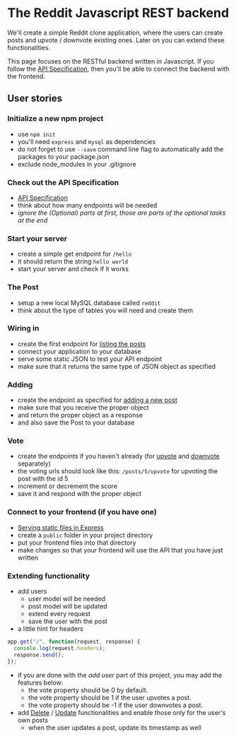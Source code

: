# The Reddit Javascript REST backend

We'll create a simple Reddit clone application, where the users can create posts
and upvote / downvote existing ones. Later on you can extend these
functionalities.

This page focuses on the RESTful backend written in Javascript. If you follow
the [API Specification](apispec.md), then you'll be able to connect the
backend with the frontend.

## User stories

### Initialize a new npm project

- use `npm init`
- you'll need `express` and `mysql` as dependencies
- do not forget to use `--save` command line flag to automatically add the
  packages to your package.json
- exclude node_modules in your .gitignore

### Check out the API Specification

- [API Specification](apispec.md)
- think about how many endpoints will be needed
- *ignore the (Optional) parts at first, those are parts of the optional tasks
  at the end*

### Start your server

- create a simple get endpoint for `/hello`
- it should return the string `hello world`
- start your server and check if it works

### The Post

- setup a new local MySQL database called `reddit`
- think about the type of tables you will need and create them

### Wiring in

- create the first endpoint for [listing the posts](apispec.md#get-posts)
- connect your application to your database
- serve some static JSON to test your API endpoint
- make sure that it returns the same type of JSON object as specified

### Adding

- create the endpoint as specified for
  [adding a new post](apispec.md#post-posts)
- make sure that you receive the proper object
- and return the proper object as a response
- and also save the Post to your database

### Vote

- create the endpoints if you haven't already (for
  [upvote](apispec.md#put-postsidupvote) and
  [downvote](apispec.md#put-postsiddownvote) separately)
- the voting urls should look like this: `/posts/5/upvote` for upvoting the post
  with the id 5
- increment or decrement the score
- save it and respond with the proper object

### Connect to your frontend (if you have one)

- [Serving static files in Express](https://expressjs.com/en/starter/static-files.html)
- create a `public` folder in your project directory
- put your frontend files into that directory
- make changes so that your frontend will use the API that you have just written

### Extending functionality

- add users
  - user model will be needed
  - post model will be updated
  - extend every request
  - save the user with the post
- a little hint for headers

```javascript
app.get("/", function(request, response) {
  console.log(request.headers);
  response.send();
});
```

- if you are done with the *add user* part of this project, you may add the
  features below:
  - the vote property should be 0 by default.
  - the vote property should be 1 if the user upvotes a post.
  - the vote property should be -1 if the user downvotes a post.
- add [Delete](apispec.md#delete-postsid) /
  [Update](apispec.md#put-postsid) functionalities and enable those only for
  the user's own posts
  - when the user updates a post, update its timestamp as well
